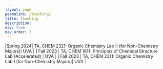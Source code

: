 ```yaml
---
layout: page
permalink: /teaching/
title: Teaching
description:
nav: true
nav_order: 3
---
```


<style>
.tablelines table, .tablelines td, .tablelines th {
        border: 1px solid black;
        }
</style>


|Spring 2024| TA, CHEM 2321: Organic Chemistry Lab II (for Non-Chemistry Majors)| UVA |
| Fall 2023 | TA, CHEM 1811: Principles of Chemical Structure Lab (Accelerated) | UVA |
| Fall 2023 | TA, CHEM 2311: Organic Chemistry Lab I (for Non-Chemistry Majors)| UVA |
